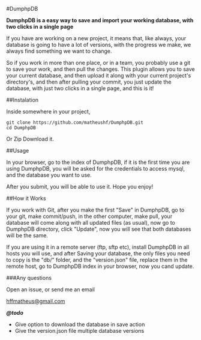 #DumphpDB

**DumphpDB is a easy way to save and import your working database, with two clicks in a single page**

If you have are working on a new project, it means that, like always, your database is going to have a lot of versions, with the progress we make, we always find something we want to change. 

So if you work in more than one place, or in a team, you probably use a git to save your work, and then pull the changes. 
This plugin allows you to save your current database, and then upload it along with your current project's directory's, and then after pulling your commit, you just update the database, with just two clicks in a single page, and this is it!

##Instalation

Inside somewhere in your project,
```
git clone https://github.com/matheushf/DumphpDB.git
cd DumphpDB
```
Or Zip Download it.

##Usage

In your browser, go to the index of DumphpDB, if it is the first time you are using DumphpDB, you will be asked for the credentials to access mysql, and the database you want to use.

After you submit, you will be able to use it. Hope you enjoy! 

##How it Works

If you work with Git, after you make the first "Save" in DumphpDB, go to your git, make commit/push, in the other computer, make pull, your database will come along with all updated files (as usual), now go to DumphpDB directory, click "Update", now you will see that both databases will be the same.

If you are using it in a remote server (ftp, sftp etc), install DumphpDB in all hosts you will use, and after Saving your database, the only files you need to copy is the "db/" folder, and the "version.json" file, replace them in the remote host, go to DumphpDB index in your browser, now you cand update.

###Any questions

Open an issue, or send me an email

hffmatheus@gmail.com

***@todo***
- Give option to download the database in save action
- Give the version.json file multiple database versions
